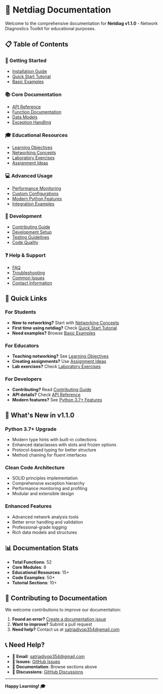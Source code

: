 # 📖 Netdiag Documentation

Welcome to the comprehensive documentation for **Netdiag v1.1.0** - Network Diagnostics Toolkit for educational purposes.

## 📋 Table of Contents

### 🚀 Getting Started
- [Installation Guide](installation.md)
- [Quick Start Tutorial](tutorials/quickstart.md)
- [Basic Examples](examples/basic_usage.md)

### 📚 Core Documentation  
- [API Reference](api/README.md)
- [Function Documentation](api/functions.md)
- [Data Models](api/models.md)
- [Exception Handling](api/exceptions.md)

### 🎓 Educational Resources
- [Learning Objectives](educational/learning_objectives.md)
- [Networking Concepts](educational/networking_concepts.md)
- [Laboratory Exercises](educational/lab_exercises.md)
- [Assignment Ideas](educational/assignments.md)

### 💻 Advanced Usage
- [Performance Monitoring](advanced/performance.md)
- [Custom Configurations](advanced/configuration.md)
- [Modern Python Features](advanced/python37_features.md)
- [Integration Examples](advanced/integration.md)

### 🔧 Development
- [Contributing Guide](development/contributing.md)
- [Development Setup](development/setup.md)
- [Testing Guidelines](development/testing.md)
- [Code Quality](development/code_quality.md)

### ❓ Help & Support
- [FAQ](FAQ.md)
- [Troubleshooting](troubleshooting.md)
- [Common Issues](common_issues.md)
- [Contact Information](../CONTACT.md)

## 🎯 Quick Links

### For Students
- **New to networking?** Start with [Networking Concepts](educational/networking_concepts.md)
- **First time using netdiag?** Check [Quick Start Tutorial](tutorials/quickstart.md)
- **Need examples?** Browse [Basic Examples](examples/basic_usage.md)

### For Educators
- **Teaching networking?** See [Learning Objectives](educational/learning_objectives.md)
- **Creating assignments?** Use [Assignment Ideas](educational/assignments.md)
- **Lab exercises?** Check [Laboratory Exercises](educational/lab_exercises.md)

### For Developers
- **Contributing?** Read [Contributing Guide](development/contributing.md)
- **API details?** Check [API Reference](api/README.md)
- **Modern features?** See [Python 3.7+ Features](advanced/python37_features.md)

## 🚀 What's New in v1.1.0

### Python 3.7+ Upgrade
- Modern type hints with built-in collections
- Enhanced dataclasses with slots and frozen options
- Protocol-based typing for better structure
- Method chaining for fluent interfaces

### Clean Code Architecture
- SOLID principles implementation
- Comprehensive exception hierarchy
- Performance monitoring and profiling
- Modular and extensible design

### Enhanced Features
- Advanced network analysis tools
- Better error handling and validation
- Professional-grade logging
- Rich data models and structures

## 📊 Documentation Stats

- **Total Functions**: 52
- **Core Modules**: 8
- **Educational Resources**: 15+
- **Code Examples**: 50+
- **Tutorial Sections**: 10+

## 🤝 Contributing to Documentation

We welcome contributions to improve our documentation:

1. **Found an error?** [Create a documentation issue](https://github.com/SatriaDivo/netdiag/issues/new?template=documentation.md)
2. **Want to improve?** Submit a pull request
3. **Need help?** Contact us at [satriadivop354@gmail.com](mailto:satriadivop354@gmail.com)

## 📞 Need Help?

- 📧 **Email**: [satriadivop354@gmail.com](mailto:satriadivop354@gmail.com)
- 🐛 **Issues**: [GitHub Issues](https://github.com/SatriaDivo/netdiag/issues)
- 📖 **Documentation**: Browse sections above
- 💬 **Discussions**: [GitHub Discussions](https://github.com/SatriaDivo/netdiag/discussions)

---

**Happy Learning! 🎓**